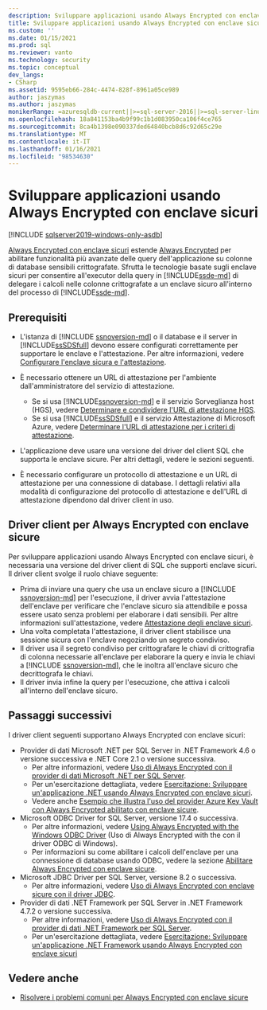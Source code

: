 ```yaml
---
description: Sviluppare applicazioni usando Always Encrypted con enclave sicuri
title: Sviluppare applicazioni usando Always Encrypted con enclave sicuri | Microsoft Docs
ms.custom: ''
ms.date: 01/15/2021
ms.prod: sql
ms.reviewer: vanto
ms.technology: security
ms.topic: conceptual
dev_langs:
- CSharp
ms.assetid: 9595eb66-284c-4474-828f-8961a05ce989
author: jaszymas
ms.author: jaszymas
monikerRange: =azuresqldb-current||>=sql-server-2016||>=sql-server-linux-2017||=azuresqldb-mi-current
ms.openlocfilehash: 18a841153ba4b9f99c1b1d083950ca106f4ce765
ms.sourcegitcommit: 8ca4b1398e090337ded64840bcb8d6c92d65c29e
ms.translationtype: MT
ms.contentlocale: it-IT
ms.lasthandoff: 01/16/2021
ms.locfileid: "98534630"
---
```

# <a name="develop-applications-using-always-encrypted-with-secure-enclaves"></a>Sviluppare applicazioni usando Always Encrypted con enclave sicuri
[!INCLUDE [sqlserver2019-windows-only-asdb](../../../includes/applies-to-version/sqlserver2019-windows-only-asdb.md)]

[Always Encrypted con enclave sicuri](always-encrypted-enclaves.md) estende [Always Encrypted](always-encrypted-database-engine.md) per abilitare funzionalità più avanzate delle query dell'applicazione su colonne di database sensibili crittografate. Sfrutta le tecnologie basate sugli enclave sicuri per consentire all'executor della query in [!INCLUDE[ssde-md](../../../includes/ssde-md.md)] di delegare i calcoli nelle colonne crittografate a un enclave sicuro all'interno del processo di [!INCLUDE[ssde-md](../../../includes/ssde-md.md)].

## <a name="prerequisites"></a>Prerequisiti

- L'istanza di [!INCLUDE [ssnoversion-md](../../../includes/ssnoversion-md.md)] o il database e il server in [!INCLUDE[ssSDSfull](../../../includes/sssdsfull-md.md)] devono essere configurati correttamente per supportare le enclave e l'attestazione. Per altre informazioni, vedere [Configurare l'enclave sicura e l'attestazione](configure-always-encrypted-enclaves.md#set-up-the-secure-enclave-and-attestation).
- È necessario ottenere un URL di attestazione per l'ambiente dall'amministratore del servizio di attestazione.

  - Se si usa [!INCLUDE[ssnoversion-md](../../../includes/ssnoversion-md.md)] e il servizio Sorveglianza host (HGS), vedere [Determinare e condividere l'URL di attestazione HGS](../../../relational-databases/security/encryption/always-encrypted-enclaves-host-guardian-service-deploy.md#step-6-determine-and-share-the-hgs-attestation-url).
  - Se si usa [!INCLUDE[ssSDSfull](../../../includes/sssdsfull-md.md)] e il servizio Attestazione di Microsoft Azure, vedere [Determinare l'URL di attestazione per i criteri di attestazione](/azure-sql/database/always-encrypted-enclaves-configure-attestation#determine-the-attestation-url-for-your-attestation-policy).

- L'applicazione deve usare una versione del driver del client SQL che supporta le enclave sicure. Per altri dettagli, vedere le sezioni seguenti.

- È necessario configurare un protocollo di attestazione e un URL di attestazione per una connessione di database. I dettagli relativi alla modalità di configurazione del protocollo di attestazione e dell'URL di attestazione dipendono dal driver client in uso.

## <a name="client-drivers-for-always-encrypted-with-secure-enclaves"></a>Driver client per Always Encrypted con enclave sicure

Per sviluppare applicazioni usando Always Encrypted con enclave sicuri, è necessaria una versione del driver client di SQL che supporti enclave sicuri. Il driver client svolge il ruolo chiave seguente:

- Prima di inviare una query che usa un enclave sicuro a [!INCLUDE [ssnoversion-md](../../../includes/ssnoversion-md.md)] per l'esecuzione, il driver avvia l'attestazione dell'enclave per verificare che l'enclave sicuro sia attendibile e possa essere usato senza problemi per elaborare i dati sensibili. Per altre informazioni sull'attestazione, vedere [Attestazione degli enclave sicuri](always-encrypted-enclaves.md#secure-enclave-attestation).
- Una volta completata l'attestazione, il driver client stabilisce una sessione sicura con l'enclave negoziando un segreto condiviso.
- Il driver usa il segreto condiviso per crittografare le chiavi di crittografia di colonna necessarie all'enclave per elaborare la query e invia le chiavi a [!INCLUDE [ssnoversion-md](../../../includes/ssnoversion-md.md)], che le inoltra all'enclave sicuro che decrittografa le chiavi. 
- Il driver invia infine la query per l'esecuzione, che attiva i calcoli all'interno dell'enclave sicuro.

## <a name="next-steps"></a>Passaggi successivi

I driver client seguenti supportano Always Encrypted con enclave sicuri:

- Provider di dati Microsoft .NET per SQL Server in .NET Framework 4.6 o versione successiva e .NET Core 2.1 o versione successiva. 
    - Per altre informazioni, vedere [Uso di Always Encrypted con il provider di dati Microsoft .NET per SQL Server](../../../connect/ado-net/sql/sqlclient-support-always-encrypted.md).
    - Per un'esercitazione dettagliata, vedere [Esercitazione: Sviluppare un'applicazione .NET usando Always Encrypted con enclave sicuri](../../../connect/ado-net/sql/tutorial-always-encrypted-enclaves-develop-net-apps.md).
    - Vedere anche [Esempio che illustra l'uso del provider Azure Key Vault con Always Encrypted abilitato con enclave sicure](../../../connect/ado-net/sql/azure-key-vault-enclave-example.md).
- Microsoft ODBC Driver for SQL Server, versione 17.4 o successiva. 
    - Per altre informazioni, vedere [Using Always Encrypted with the Windows ODBC Driver](../../../connect/odbc/using-always-encrypted-with-the-odbc-driver.md) (Uso di Always Encrypted with the con il driver ODBC di Windows). 
    - Per informazioni su come abilitare i calcoli dell'enclave per una connessione di database usando ODBC, vedere la sezione [Abilitare Always Encrypted con enclave sicure](../../../connect/odbc/using-always-encrypted-with-the-odbc-driver.md#enabling-always-encrypted-with-secure-enclaves).
- Microsoft JDBC Driver per SQL Server, versione 8.2 o successiva.
    - Per altre informazioni, vedere [Uso di Always Encrypted con enclave sicure con il driver JDBC](../../../connect/jdbc/using-always-encrypted-with-secure-enclaves-with-the-jdbc-driver.md).
- Provider di dati .NET Framework per SQL Server in .NET Framework 4.7.2 o versione successiva. 
    - Per altre informazioni, vedere [Uso di Always Encrypted con il provider di dati .NET Framework per SQL Server](../../../relational-databases/security/encryption/develop-using-always-encrypted-with-net-framework-data-provider.md).
    - Per un'esercitazione dettagliata, vedere [Esercitazione: Sviluppare un'applicazione .NET Framework usando Always Encrypted con enclave sicuri](../tutorial-always-encrypted-enclaves-develop-net-framework-apps.md)

## <a name="see-also"></a>Vedere anche

- [Risolvere i problemi comuni per Always Encrypted con enclave sicure](always-encrypted-enclaves-troubleshooting.md)
